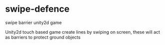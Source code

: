 # swipe-defence
swipe barrier unity2d game

Unity2d touch based game
create lines by swiping on screen, these will act as barriers to protect ground objects

